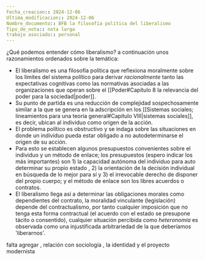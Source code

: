 ```yaml
---
Fecha_creacion:: 2024-12-06
Ultima_modificacion:: 2024-12-06
Nombre_documento:: BFB la filosofía política del liberalismo
Tipo_de_nota:: nota larga 
trabajo asociado:: personal
---
```

¿Qué podemos entender cómo liberalismo? a continuación unos razonamientos ordenados sobre la temática: 
+ El liberalismo es una filosofía política que reflexiona moralmente sobre los límites del sistema político para derivar *racionalmente* tanto las expectativas cognitivas como las normativas asociadas a las organizaciones que operan sobre el [[Poder#Capítulo 8 la relevancia del poder para la sociedad|poder]].
+ Su punto de partida es una reducción de complejidad sospechosamente similar a la que se genera en la adscripción en los [[Sistemas sociales; lineamientos para una teoría general#Capítulo VIII|sistemas sociales]], es decir, ubican al individuo como origen de la acción. 
+ El problema político es obstructivo y se indaga sobre las situaciones en donde un individuo pueda estar obligado a no autodeterminarse el origen de su acción. 
+ Para esto se establecen algunos presupuestos convenientes sobre el individuo y un método de enlace; los presupuestos (espero indicar los más importantes) son 1) la capacidad autónoma del individuo para auto determinar su propio estado , 2) la orientación de la decisión individual en búsqueda de lo mejor para sí y 3) el irrevocable derecho de disponer del propio cuerpo; y el método de enlace son los libres acuerdos o contratos. 
+ El liberalismo llega así a determinar las obligaciones morales como dependientes del contrato, la moralidad vinculante (legislación) depende del contractualismo, por tanto cualquier imposición que no tenga esta forma contractual (el acuerdo con el estado se presupone tácito o consentido), cualquier situación percibida como *heteronomía* es observada como una injustificada arbitrariedad de la que deberíamos 'liberarnos'. 

falta agregar , relación con sociología , la identidad y el proyecto modernista 
